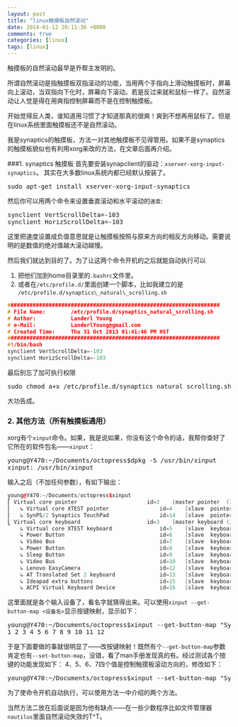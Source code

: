 ```yaml
---
layout: post
title: "linux触摸板自然滚动"
date: 2014-01-12 20:11:36 +0800
comments: true
categories: [linux]
tags: [linux]
---
```


触摸板的自然滚动最早是乔帮主发明的。 

所谓自然滚动是指触摸板双指滚动的功能，当用两个手指向上滑动触摸板时，屏幕向上滚动，当双指向下化时，屏幕向下滚动。若是反过来就和鼠标一样了。自然滚动让人觉是得在用爽指控制屏幕而不是在控制触摸板。  

开始觉得反人类，谁知道用习惯了才知道那真的很爽！爽到不想再用鼠标了。但是在linux系统里面触摸板还不是自然滚动。

<!--more-->
我是synaptics的触摸板，方法一对其他触摸板不见得管用。如果不是synaptics的触摸板貌似也有利用xorg来改的方法，在文章后面再介绍。

###1. synaptics 触摸板
首先要安装synapclient的驱动：`xserver-xorg-input-synaptics`。
其实在大多数linux系统内都已经默认按装了。
<pre>
sudo apt-get install xserver-xorg-input-synaptics
</pre>
然后你可以用两个命令来设置垂直滚动和水平滚动的`速度`:
<pre>
synclient VertScrollDelta=-103
synclient HorizScrollDelta=-103
</pre>
这里把速度设置成负值意思就是让触摸板按照与原来方向的相反方向移动。需要说明的是数值的绝对值越大滚动越慢。 

然后我们就达到目的了。为了让这两个命令开机的之后就能自动执行可以

 1. 把他们加到home目录里的`.bashrc`文件里。
 2. 或者在`/etc/profile.d/`里面创建一个脚本，比如我建立的是  
`/etc/profile.d/synaptics\_natural\_scrolling.sh`
``` cpp
###################################################################
# File Name:		/etc/profile.d/synaptics_natural_scrolling.sh
# Author:			Landerl Young
# e-Mail:			LanderlYoung@gmail.com
# Created Time:		Thu 31 Oct 2013 01:41:46 PM HST
###################################################################
#!/bin/bash
synclient VertScrollDelta=-103
synclient HorizScrollDelta=-103

```
最后别忘了加可执行权限
<pre>
sudo chmod a+x /etc/profile.d/synaptics_natural_scrolling.sh
</pre>
大功告成。

### 2. 其他方法（所有触摸板通用）
xorg有个`xinput`命令。如果，我是说如果，你没有这个命令的话，我帮你查好了它所在的软件包名——`xinput`：
<pre>
young@Y470:~/Documents/octopress$dpkg -S /usr/bin/xinput 
xinput: /usr/bin/xinput
</pre>
输入之后（不加任何参数），有如下输出：

``` cpp
young@Y470:~/Documents/octopress$xinput
⎡ Virtual core pointer						id=2	[master pointer  (3)]
⎜   ↳ Virtual core XTEST pointer				id=4	[slave  pointer  (2)]
⎜   ↳ SynPS/2 Synaptics TouchPad				id=14	[slave  pointer  (2)]
⎣ Virtual core keyboard						id=3	[master keyboard (2)]
    ↳ Virtual core XTEST keyboard				id=5	[slave  keyboard (3)]
    ↳ Power Button								id=6	[slave  keyboard (3)]
    ↳ Video Bus									id=7	[slave  keyboard (3)]
    ↳ Power Button								id=8	[slave  keyboard (3)]
    ↳ Sleep Button								id=9	[slave  keyboard (3)]
    ↳ Video Bus									id=10	[slave  keyboard (3)]
    ↳ Lenovo EasyCamera							id=12	[slave  keyboard (3)]
    ↳ AT Translated Set 2 keyboard				id=13	[slave  keyboard (3)]
    ↳ Ideapad extra buttons						id=15	[slave  keyboard (3)]
    ↳ ACPI Virtual Keyboard Device				id=16	[slave  keyboard (3)]
```

这里面就是各个输入设备了，看名字就猜得出来。可以使用`xinput --get-button-map <设备名>`显示按键映射，显示如下：

<pre>
young@Y470:~/Documents/octopress$xinput --get-button-map "SynPS/2 Synaptics TouchPad" 
1 2 3 4 5 6 7 8 9 10 11 12 
</pre>

于是下面要做的事就很明显了——改按键映射！既然有个`--get-button-map`参数肯定也有`--set-button-map`，没错，看了man手册发现真的有。经过测试各个按键的功能发现如下：
4、5、6、7四个值是控制触摸板滚动方向的，修改如下：
<pre>
young@Y470:~/Documents/octopress$xinput --set-button-map "SynPS/2 Synaptics TouchPad" 1 2 3 5 4 7 6 8 9 10 11 12
</pre>
为了使命令开机自动执行，可以使用方法一中介绍的两个方法。

当然方法二放在后面说是因为他有缺点——在一些少数程序比如文件管理器`nautilus`里面自然滚动失效的T\^T。
